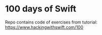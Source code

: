 # 100 days of Swift
Repo contains code of exercises from tutorial: https://www.hackingwithswift.com/100
